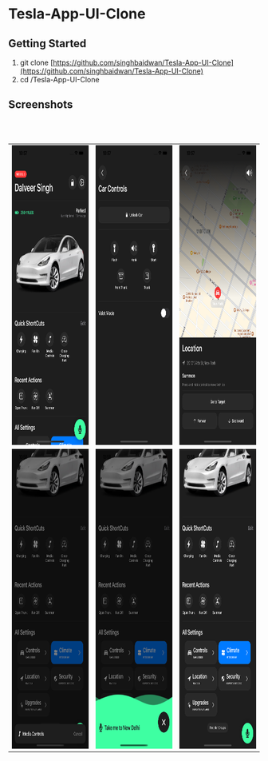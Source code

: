 # Tesla-App-UI-Clone
## Getting Started ##

1. git clone [https://github.com/singhbaidwan/Tesla-App-UI-Clone](https://github.com/singhbaidwan/Tesla-App-UI-Clone) <br />
2. cd /Tesla-App-UI-Clone<br />
## Screenshots ##

<table>
<tr>
<td><img src="images/1.png" height="600"></td>
<td><img src="images/2.png" height="600"> </td>
<td><img src="images/3.png" height="600"></td>
</tr>
</br>
<tr>
<td><img src="images/4.png" height="600"></td>
<td><img src="images/5.png" height="600"> </td>
<td><img src="images/6.png" height="600"></td>
</tr>
  </br>
</table>
